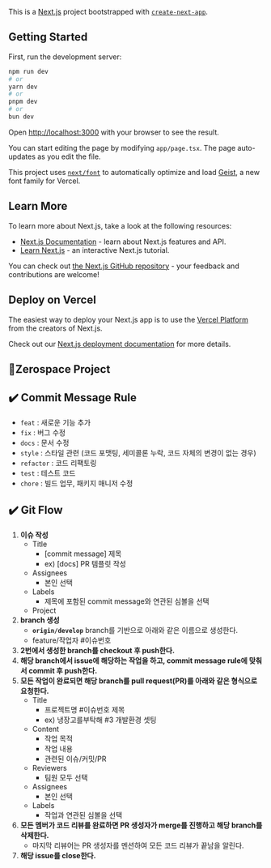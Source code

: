 This is a [Next.js](https://nextjs.org) project bootstrapped with [`create-next-app`](https://nextjs.org/docs/app/api-reference/cli/create-next-app).

## Getting Started

First, run the development server:

```bash
npm run dev
# or
yarn dev
# or
pnpm dev
# or
bun dev
```

Open [http://localhost:3000](http://localhost:3000) with your browser to see the result.

You can start editing the page by modifying `app/page.tsx`. The page auto-updates as you edit the file.

This project uses [`next/font`](https://nextjs.org/docs/app/building-your-application/optimizing/fonts) to automatically optimize and load [Geist](https://vercel.com/font), a new font family for Vercel.

## Learn More

To learn more about Next.js, take a look at the following resources:

- [Next.js Documentation](https://nextjs.org/docs) - learn about Next.js features and API.
- [Learn Next.js](https://nextjs.org/learn) - an interactive Next.js tutorial.

You can check out [the Next.js GitHub repository](https://github.com/vercel/next.js) - your feedback and contributions are welcome!

## Deploy on Vercel

The easiest way to deploy your Next.js app is to use the [Vercel Platform](https://vercel.com/new?utm_medium=default-template&filter=next.js&utm_source=create-next-app&utm_campaign=create-next-app-readme) from the creators of Next.js.

Check out our [Next.js deployment documentation](https://nextjs.org/docs/app/building-your-application/deploying) for more details.

## Zerospace Project

## ✔️ Commit Message Rule

- `feat` : 새로운 기능 추가
- `fix` : 버그 수정
- `docs` : 문서 수정
- `style` : 스타일 관련 (코드 포맷팅, 세미콜론 누락, 코드 자체의 변경이 없는 경우)
- `refactor` : 코드 리팩토링
- `test` : 테스트 코드
- `chore` : 빌드 업무, 패키지 매니저 수정

## ✔️ Git Flow

1. **이슈 작성**
    - Title
        - [commit message] 제목
        - ex) [docs] PR 템플릿 작성
    - Assignees
        - 본인 선택
    - Labels
        - 제목에 포함된 commit message와 연관된 심볼을 선택
    - Project
2. **branch 생성**
    - **`origin/develop`** branch를 기반으로 아래와 같은 이름으로 생성한다.
    - feature/작업자 #이슈번호
3. **2번에서 생성한 branch를 checkout 후 push한다.**
4. **해당 branch에서 issue에 해당하는 작업을 하고, commit message rule에 맞춰서 commit 후 push한다.**
5. **모든 작업이 완료되면 해당 branch를 pull request(PR)를 아래와 같은 형식으로 요청한다.**
    - Title
        - 프로젝트명 #이슈번호 제목
        - ex) 냉장고를부탁해 #3 개발환경 셋팅
    - Content
        - 작업 목적
        - 작업 내용
        - 관련된 이슈/커밋/PR
    - Reviewers
        - 팀원 모두 선택
    - Assignees
        - 본인 선택
    - Labels
        - 작업과 연관된 심볼을 선택
6. **모든 멤버가 코드 리뷰를 완료하면 PR 생성자가 merge를 진행하고 해당 branch를 삭제한다.**
    - 마지막 리뷰어는 PR 생성자를 멘션하여 모든 코드 리뷰가 끝남을 알린다.
7. **해당 issue를 close한다.**

